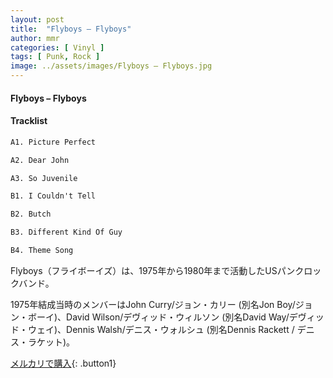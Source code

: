 ```yaml
---
layout: post
title:  "Flyboys – Flyboys"
author: mmr
categories: [ Vinyl ]
tags: [ Punk, Rock ]
image: ../assets/images/Flyboys – Flyboys.jpg
---
```


#### Flyboys – Flyboys

#### Tracklist
```md
A1. Picture Perfect

A2. Dear John

A3. So Juvenile

B1. I Couldn't Tell

B2. Butch

B3. Different Kind Of Guy

B4. Theme Song
```

Flyboys（フライボーイズ）は、1975年から1980年まで活動したUSパンクロックバンド。

1975年結成当時のメンバーはJohn Curry/ジョン・カリー (別名Jon Boy/ジョン・ボーイ)、David Wilson/デヴィッド・ウィルソン (別名David Way/デヴィッド・ウェイ)、Dennis Walsh/デニス・ウォルシュ (別名Dennis Rackett / デニス・ラケット)。

[メルカリで購入](https://jp.mercari.com/item/m86414218570){: .button1}


